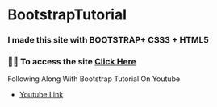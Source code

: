 # BootstrapTutorial
### I made this site with BOOTSTRAP+ CSS3 + HTML5 
### 👨‍💻 To access the site [Click Here](https://bootstrap-tutorial.vercel.app)
Following Along With Bootstrap Tutorial On Youtube
- [Youtube Link](https://www.youtube.com/watch?v=9cKsq14Kfsw&t=1946s)
